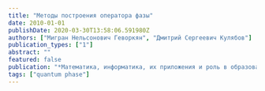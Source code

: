 ```yaml
---
title: "Методы построения оператора фазы"
date: 2010-01-01
publishDate: 2020-03-30T13:58:06.591980Z
authors: ["Мигран Нельсонович Геворкян", "Дмитрий Сергеевич Кулябов"]
publication_types: ["1"]
abstract: ""
featured: false
publication: "*Математика, информатика, их приложения и роль в образовании*"
tags: ["quantum phase"]
---
```


